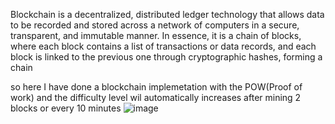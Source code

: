 Blockchain is a decentralized, distributed ledger technology that allows data to be recorded and stored across a network of computers in a secure, transparent, and immutable manner. 
In essence, it is a chain of blocks, where each block contains a list of transactions or data records, and each block is linked to the previous one through cryptographic hashes, forming a chain

so here I have done a blockchain implemetation with the POW(Proof of work) and the difficulty level wil automatically increases after mining 2 blocks or every 10 minutes 
![image](https://github.com/apoorv-kumar242/bob-blockchain/assets/62152685/d5242fe6-e197-4cbb-a2b9-72f4fdc2e661)

